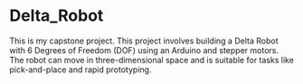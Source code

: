 # Delta_Robot
This is my capstone project. This project involves building a Delta Robot with 6 Degrees of Freedom (DOF) using an Arduino and stepper motors. The robot can move in three-dimensional space and is suitable for tasks like pick-and-place and rapid prototyping.

